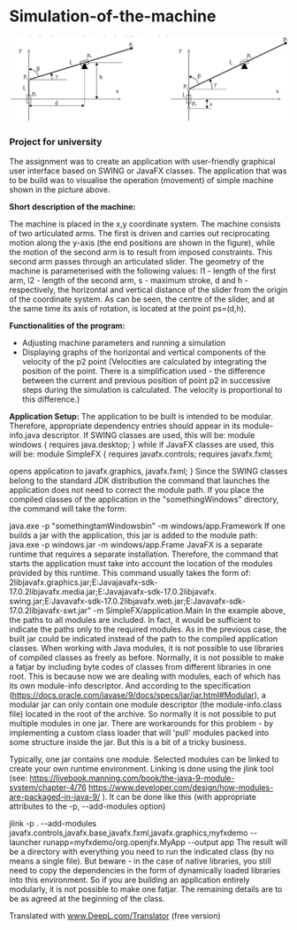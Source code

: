 # Simulation-of-the-machine

![](https://github.com/SzDudek/Simulation-of-the-machine/blob/61c9cb87cb865adc16c0830eae2afbf14be0f908/217991739-1b9436e4-0240-4119-87b3-694dc6f21685.png?raw=true) 

### Project for university
The assignment was to create an application with user-friendly graphical user interface based on SWING or JavaFX classes. The application that was to be build was to visualise the operation (movement) of simple machine shown in the picture above. </br>

**Short description of the machine:**</br>

The machine is placed in the x,y coordinate system. The machine consists of two articulated arms. The first is driven and carries out reciprocating motion along the y-axis (the end positions are shown in the figure), while the motion of the second arm is to result from imposed constraints. This second arm passes through an articulated slider. The geometry of the machine is parameterised with the following values: l1 - length of the first arm, l2 - length of the second arm, s - maximum stroke, d and h - respectively, the horizontal and vertical distance of the slider from the origin of the coordinate system. As can be seen, the centre of the slider, and at the same time its axis of rotation, is located at the point ps=(d,h).

**Functionalities of the program:**
- Adjusting machine parameters and running a simulation
- Displaying graphs of the horizontal and vertical components of the velocity of the p2 point (Velocities are calculated by integrating the position of the point. There is a simplification used - the difference between the current and previous position of point p2 in successive steps during the simulation is calculated. The velocity is proportional to this difference.)

**Application Setup:**
The application to be built is intended to be modular. Therefore, appropriate dependency entries should appear in its module-info.java descriptor. If SWING classes are used, this will be: module windows { requires java.desktop; } while if JavaFX classes are used, this will be: module SimpleFX { requires javafx.controls; requires javafx.fxml;

opens application to javafx.graphics, javafx.fxml;
} Since the SWING classes belong to the standard JDK distribution the command that launches the application does not need to correct the module path. If you place the compiled classes of the application in the "somethingWindows" directory, the command will take the form:

java.exe -p "somethingtamWindowsbin" -m windows/app.Framework If one builds a jar with the application, this jar is added to the module path: java.exe -p windows.jar -m windows/app.Frame JavaFX is a separate runtime that requires a separate installation. Therefore, the command that starts the application must take into account the location of the modules provided by this runtime. This command usually takes the form of: 2libjavafx.graphics.jar;E:Javajavafx-sdk-17.0.2libjavafx.media.jar;E:Javajavafx-sdk-17.0.2libjavafx. swing.jar;E:Javavafx-sdk-17.0.2libjavafx.web.jar;E:Javavafx-sdk-17.0.2libjavafx-swt.jar" -m SimpleFX/application.Main In the example above, the paths to all modules are included. In fact, it would be sufficient to indicate the paths only to the required modules. As in the previous case, the built jar could be indicated instead of the path to the compiled application classes. When working with Java modules, it is not possible to use libraries of compiled classes as freely as before. Normally, it is not possible to make a fatjar by including byte codes of classes from different libraries in one root. This is because now we are dealing with modules, each of which has its own module-info descriptor. And according to the specification (https://docs.oracle.com/javase/9/docs/specs/jar/jar.html#Modular), a modular jar can only contain one module descriptor (the module-info.class file) located in the root of the archive. So normally it is not possible to put multiple modules in one jar. There are workarounds for this problem - by implementing a custom class loader that will 'pull' modules packed into some structure inside the jar. But this is a bit of a tricky business.

Typically, one jar contains one module. Selected modules can be linked to create your own runtime environment. Linking is done using the jlink tool (see: https://livebook.manning.com/book/the-java-9-module-system/chapter-4/76 https://www.developer.com/design/how-modules-are-packaged-in-java-9/ ). It can be done like this (with appropriate attributes to the -p, --add-modules option)

jlink -p . --add-modules javafx.controls,javafx.base,javafx.fxml,javafx.graphics,myfxdemo --launcher runapp=myfxdemo/org.openjfx.MyApp --output app The result will be a directory with everything you need to run the indicated class (by no means a single file). But beware - in the case of native libraries, you still need to copy the dependencies in the form of dynamically loaded libraries into this environment. So if you are building an application entirely modularly, it is not possible to make one fatjar. The remaining details are to be as agreed at the beginning of the class.

Translated with www.DeepL.com/Translator (free version)
